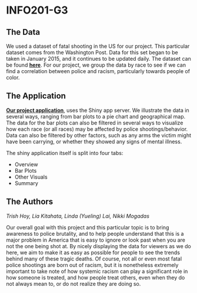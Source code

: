 # INFO201-G3

## The Data  
We used a dataset of fatal shooting in the US for our project. This particular dataset 
comes from the Washington Post. Data for this set began to be taken in January 2015,
and it continues to be updated daily. The dataset can be found [**here**](https://github.com/washingtonpost/data-police-shootings). 
For our project, we group the data by race to see if we can find a correlation between police and 
racism, particularly towards people of color.  

## The Application    
[**Our project application**](https://liarose.shinyapps.io/info201-af3/), uses 
the Shiny app server. We illustrate the data in several ways, ranging from bar plots to a pie chart 
and geographical map. The data for the bar plots can also be filtered in several ways to 
visualize how each race (or all races) may be affected by police shootings/behavior. Data can 
also be filtered by other factors, such as any arms the victim might have been carrying,
or whether they showed any signs of mental illness.  

The shiny application itself is split into four tabs: 

* Overview  
* Bar Plots  
* Other Visuals  
* Summary   

## The Authors
*Trish Hoy, Lia Kitahata, Linda (Yueling) Lai, Nikki Mogadas*  

Our overall goal with this project and this particular topic is to bring awareness to
police brutality, and to help people understand that this is a major problem in America
that is easy to ignore or look past when you are not the one being shot at. By nicely 
displaying the data for viewers as we do here, we aim to make it as easy as possible for 
people to see the trends behind many of these tragic deaths. Of course,
not all or even most fatal police shootings are born out of racism, but it is nonetheless extremely
important to take note of how systemic racism can play a significant role in how 
someone is treated, and how people treat others, even when they do not always mean to, 
or do not realize they are doing so.

